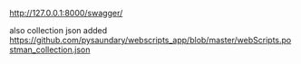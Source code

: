 http://127.0.0.1:8000/swagger/

also collection json added https://github.com/pysaundary/webscripts_app/blob/master/webScripts.postman_collection.json
